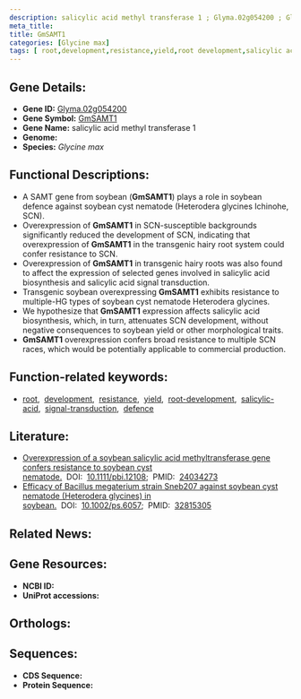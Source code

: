 ```yaml
---
description: salicylic acid methyl transferase 1 ; Glyma.02g054200 ; Glycine max
meta_title:
title: GmSAMT1
categories: [Glycine max]
tags: [ root,development,resistance,yield,root development,salicylic acid,signal transduction,defence ]
---
```


## Gene Details:
- **Gene ID:** [Glyma.02g054200]()
- **Gene Symbol:** <u>GmSAMT1</u>
- **Gene Name:** salicylic acid methyl transferase 1
- **Genome:** []()
- **Species:** *Glycine max*

## Functional Descriptions:
   - A SAMT gene from soybean (**GmSAMT1**) plays a role in soybean defence against soybean cyst nematode (Heterodera glycines Ichinohe, SCN). 
   - Overexpression of **GmSAMT1** in SCN-susceptible backgrounds significantly reduced the development of SCN, indicating that overexpression of **GmSAMT1** in the transgenic hairy root system could confer resistance to SCN.
   - Overexpression of **GmSAMT1** in transgenic hairy roots was also found to affect the expression of selected genes involved in salicylic acid biosynthesis and salicylic acid signal transduction.
   - Transgenic soybean overexpressing **GmSAMT1** exhibits resistance to multiple-HG types of soybean cyst nematode Heterodera glycines.
   - We hypothesize that **GmSAMT1** expression affects salicylic acid biosynthesis, which, in turn, attenuates SCN development, without negative consequences to soybean yield or other morphological traits.
   - **GmSAMT1** overexpression confers broad resistance to multiple SCN races, which would be potentially applicable to commercial production.

## Function-related keywords:
   - [root](/tags/root/),&nbsp;&nbsp;[development](/tags/development/),&nbsp;&nbsp;[resistance](/tags/resistance/),&nbsp;&nbsp;[yield](/tags/yield/),&nbsp;&nbsp;[root-development](/tags/root-development/),&nbsp;&nbsp;[salicylic-acid](/tags/salicylic-acid/),&nbsp;&nbsp;[signal-transduction](/tags/signal-transduction/),&nbsp;&nbsp;[defence](/tags/defence/)

## Literature:
   - [Overexpression of a soybean salicylic acid methyltransferase gene confers resistance to soybean cyst nematode.](https://doi.org/10.1111/pbi.12108)&nbsp;&nbsp;DOI:&nbsp;&nbsp;[10.1111/pbi.12108](https://doi.org/10.1111/pbi.12108);&nbsp;&nbsp;PMID:&nbsp;&nbsp;[24034273](https://pubmed.ncbi.nlm.nih.gov/24034273/)
   - [Efficacy of Bacillus megaterium strain Sneb207 against soybean cyst nematode (Heterodera glycines) in soybean.](https://doi.org/10.1002/ps.6057)&nbsp;&nbsp;DOI:&nbsp;&nbsp;[10.1002/ps.6057](https://doi.org/10.1002/ps.6057);&nbsp;&nbsp;PMID:&nbsp;&nbsp;[32815305](https://pubmed.ncbi.nlm.nih.gov/32815305/)

## Related News:

## Gene Resources:
- **NCBI ID:**  [](https://www.ncbi.nlm.nih.gov/gene/?term=)
- **UniProt accessions:**  [](https://www.uniprot.org/uniprotkb//entry)

## Orthologs:

## Sequences:
- **CDS Sequence:**
- **Protein Sequence:**
